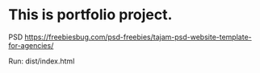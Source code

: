 # This is portfolio project.

PSD https://freebiesbug.com/psd-freebies/tajam-psd-website-template-for-agencies/

Run: dist/index.html
